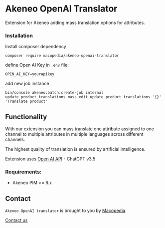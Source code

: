 Akeneo OpenAI Translator
=====================================


Extension for Akeneo adding mass translation options for attributes.

### Installation

Install composer dependency

```shell
composer require macopedia/akeneo-openai-translator
```

define Open AI Key in `.env` file:

```dotenv
OPEN_AI_KEY=yourapikey
```

add new job instance

```shell
bin/console akeneo:batch:create-job internal update_product_translations mass_edit update_product_translations '{}' 'Translate product'
```


Functionality
-------------------------
With our extension you can mass translate one attribute assigned to one channel to multiple attributes in multiple languages across different channels.

The highest quality of translation is ensured by artificial intelligence.

Extension uses [Open AI API](https://openai.com/product) - ChatGPT v3.5
### Requirements:

* Akeneo PIM >= 6.x

## Contact
`Akeneo OpenAI translator` is brought to you by [Macopedia](https://macopedia.com/).

[Contact us](https://macopedia.com/contact)